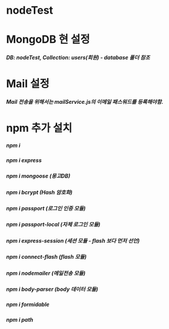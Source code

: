 # nodeTest

# MongoDB 현 설정
##### DB: nodeTest, Collection: users(회원) - database 폴더 참조

# Mail 설정
##### Mail 전송을 위해서는 mailService.js의 이메일 패스워드를 등록해야함.

# npm 추가 설치
##### npm i
##### npm i express
##### npm i mongoose        (몽고DB)
##### npm i bcrypt          (Hash 암호화)
##### npm i passport        (로그인 인증 모듈)
##### npm i passport-local  (자체 로그인 모듈)
##### npm i express-session (세션 모듈 - flash 보다 먼저 선언)
##### npm i connect-flash   (flash 모듈)
##### npm i nodemailer      (메일전송 모듈)
##### npm i body-parser     (body 데이터 모듈)
##### npm i formidable
##### npm i path